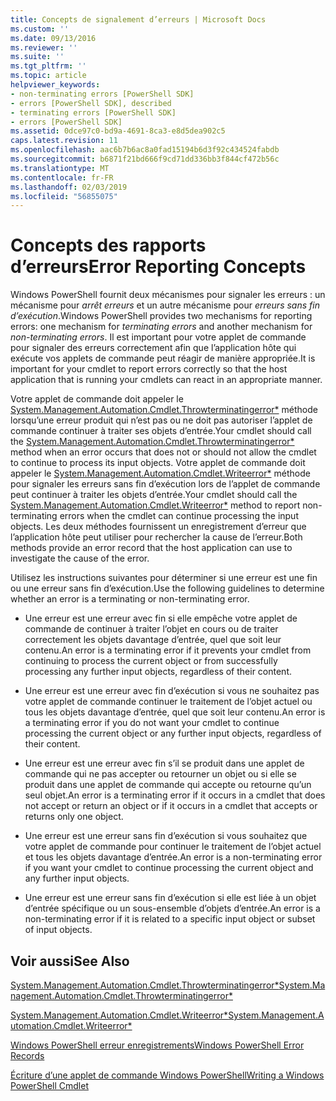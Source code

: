 ```yaml
---
title: Concepts de signalement d’erreurs | Microsoft Docs
ms.custom: ''
ms.date: 09/13/2016
ms.reviewer: ''
ms.suite: ''
ms.tgt_pltfrm: ''
ms.topic: article
helpviewer_keywords:
- non-terminating errors [PowerShell SDK]
- errors [PowerShell SDK], described
- terminating errors [PowerShell SDK]
- errors [PowerShell SDK]
ms.assetid: 0dce97c0-bd9a-4691-8ca3-e8d5dea902c5
caps.latest.revision: 11
ms.openlocfilehash: aac6b7b6ac8a0fad15194b6d3f92c434524fabdb
ms.sourcegitcommit: b6871f21bd666f9cd71dd336bb3f844cf472b56c
ms.translationtype: MT
ms.contentlocale: fr-FR
ms.lasthandoff: 02/03/2019
ms.locfileid: "56855075"
---
```

# <a name="error-reporting-concepts"></a><span data-ttu-id="52ca7-102">Concepts des rapports d’erreurs</span><span class="sxs-lookup"><span data-stu-id="52ca7-102">Error Reporting Concepts</span></span>

<span data-ttu-id="52ca7-103">Windows PowerShell fournit deux mécanismes pour signaler les erreurs : un mécanisme pour *arrêt erreurs* et un autre mécanisme pour *erreurs sans fin d’exécution*.</span><span class="sxs-lookup"><span data-stu-id="52ca7-103">Windows PowerShell provides two mechanisms for reporting errors: one mechanism for *terminating errors* and another mechanism for *non-terminating errors*.</span></span> <span data-ttu-id="52ca7-104">Il est important pour votre applet de commande pour signaler des erreurs correctement afin que l’application hôte qui exécute vos applets de commande peut réagir de manière appropriée.</span><span class="sxs-lookup"><span data-stu-id="52ca7-104">It is important for your cmdlet to report errors correctly so that the host application that is running your cmdlets can react in an appropriate manner.</span></span>

<span data-ttu-id="52ca7-105">Votre applet de commande doit appeler le [System.Management.Automation.Cmdlet.Throwterminatingerror\*](/dotnet/api/System.Management.Automation.Cmdlet.ThrowTerminatingError) méthode lorsqu’une erreur produit qui n’est pas ou ne doit pas autoriser l’applet de commande continuer à traiter ses objets d’entrée.</span><span class="sxs-lookup"><span data-stu-id="52ca7-105">Your cmdlet should call the [System.Management.Automation.Cmdlet.Throwterminatingerror\*](/dotnet/api/System.Management.Automation.Cmdlet.ThrowTerminatingError) method when an error occurs that does not or should not allow the cmdlet to continue to process its input objects.</span></span> <span data-ttu-id="52ca7-106">Votre applet de commande doit appeler le [System.Management.Automation.Cmdlet.Writeerror\*](/dotnet/api/System.Management.Automation.Cmdlet.WriteError) méthode pour signaler les erreurs sans fin d’exécution lors de l’applet de commande peut continuer à traiter les objets d’entrée.</span><span class="sxs-lookup"><span data-stu-id="52ca7-106">Your cmdlet should call the [System.Management.Automation.Cmdlet.Writeerror\*](/dotnet/api/System.Management.Automation.Cmdlet.WriteError) method to report non-terminating errors when the cmdlet can continue processing the input objects.</span></span> <span data-ttu-id="52ca7-107">Les deux méthodes fournissent un enregistrement d’erreur que l’application hôte peut utiliser pour rechercher la cause de l’erreur.</span><span class="sxs-lookup"><span data-stu-id="52ca7-107">Both methods provide an error record that the host application can use to investigate the cause of the error.</span></span>

<span data-ttu-id="52ca7-108">Utilisez les instructions suivantes pour déterminer si une erreur est une fin ou une erreur sans fin d’exécution.</span><span class="sxs-lookup"><span data-stu-id="52ca7-108">Use the following guidelines to determine whether an error is a terminating or non-terminating error.</span></span>

- <span data-ttu-id="52ca7-109">Une erreur est une erreur avec fin si elle empêche votre applet de commande de continuer à traiter l’objet en cours ou de traiter correctement les objets davantage d’entrée, quel que soit leur contenu.</span><span class="sxs-lookup"><span data-stu-id="52ca7-109">An error is a terminating error if it prevents your cmdlet from continuing to process the current object or from successfully processing any further input objects, regardless of their content.</span></span>

- <span data-ttu-id="52ca7-110">Une erreur est une erreur avec fin d’exécution si vous ne souhaitez pas votre applet de commande continuer le traitement de l’objet actuel ou tous les objets davantage d’entrée, quel que soit leur contenu.</span><span class="sxs-lookup"><span data-stu-id="52ca7-110">An error is a terminating error if you do not want your cmdlet to continue processing the current object or any further input objects, regardless of their content.</span></span>

- <span data-ttu-id="52ca7-111">Une erreur est une erreur avec fin s’il se produit dans une applet de commande qui ne pas accepter ou retourner un objet ou si elle se produit dans une applet de commande qui accepte ou retourne qu’un seul objet.</span><span class="sxs-lookup"><span data-stu-id="52ca7-111">An error is a terminating error if it occurs in a cmdlet that does not accept or return an object or if it occurs in a cmdlet that accepts or returns only one object.</span></span>

- <span data-ttu-id="52ca7-112">Une erreur est une erreur sans fin d’exécution si vous souhaitez que votre applet de commande pour continuer le traitement de l’objet actuel et tous les objets davantage d’entrée.</span><span class="sxs-lookup"><span data-stu-id="52ca7-112">An error is a non-terminating error if you want your cmdlet to continue processing the current object and any further input objects.</span></span>

- <span data-ttu-id="52ca7-113">Une erreur est une erreur sans fin d’exécution si elle est liée à un objet d’entrée spécifique ou un sous-ensemble d’objets d’entrée.</span><span class="sxs-lookup"><span data-stu-id="52ca7-113">An error is a non-terminating error if it is related to a specific input object or subset of input objects.</span></span>

## <a name="see-also"></a><span data-ttu-id="52ca7-114">Voir aussi</span><span class="sxs-lookup"><span data-stu-id="52ca7-114">See Also</span></span>

[<span data-ttu-id="52ca7-115">System.Management.Automation.Cmdlet.Throwterminatingerror\*</span><span class="sxs-lookup"><span data-stu-id="52ca7-115">System.Management.Automation.Cmdlet.Throwterminatingerror\*</span></span>](/dotnet/api/System.Management.Automation.Cmdlet.ThrowTerminatingError)

[<span data-ttu-id="52ca7-116">System.Management.Automation.Cmdlet.Writeerror\*</span><span class="sxs-lookup"><span data-stu-id="52ca7-116">System.Management.Automation.Cmdlet.Writeerror\*</span></span>](/dotnet/api/System.Management.Automation.Cmdlet.WriteError)

[<span data-ttu-id="52ca7-117">Windows PowerShell erreur enregistrements</span><span class="sxs-lookup"><span data-stu-id="52ca7-117">Windows PowerShell Error Records</span></span>](./windows-powershell-error-records.md)

[<span data-ttu-id="52ca7-118">Écriture d’une applet de commande Windows PowerShell</span><span class="sxs-lookup"><span data-stu-id="52ca7-118">Writing a Windows PowerShell Cmdlet</span></span>](./writing-a-windows-powershell-cmdlet.md)
